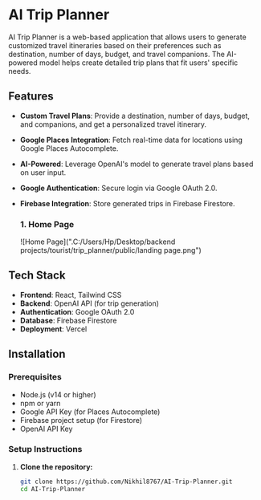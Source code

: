 # AI Trip Planner

AI Trip Planner is a web-based application that allows users to generate customized travel itineraries based on their preferences such as destination, number of days, budget, and travel companions. The AI-powered model helps create detailed trip plans that fit users' specific needs.


## Features

- **Custom Travel Plans**: Provide a destination, number of days, budget, and companions, and get a personalized travel itinerary.
- **Google Places Integration**: Fetch real-time data for locations using Google Places Autocomplete.
- **AI-Powered**: Leverage OpenAI's model to generate travel plans based on user input.
- **Google Authentication**: Secure login via Google OAuth 2.0.
- **Firebase Integration**: Store generated trips in Firebase Firestore.

  ### 1. Home Page
  ![Home Page](".C:/Users/Hp/Desktop/backend projects/tourist/trip_planner/public/landing page.png")

## Tech Stack

- **Frontend**: React, Tailwind CSS
- **Backend**: OpenAI API (for trip generation)
- **Authentication**: Google OAuth 2.0
- **Database**: Firebase Firestore
- **Deployment**: Vercel

## Installation

### Prerequisites

- Node.js (v14 or higher)
- npm or yarn
- Google API Key (for Places Autocomplete)
- Firebase project setup (for Firestore)
- OpenAI API Key

### Setup Instructions

1. **Clone the repository:**
   ```bash
   git clone https://github.com/Nikhil8767/AI-Trip-Planner.git
   cd AI-Trip-Planner
